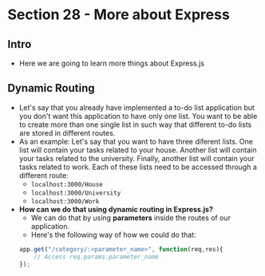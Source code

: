 # Section 28 - More about Express

## Intro
* Here we are going to learn more things about Express.js

## Dynamic Routing
* Let's say that you already have implemented a to-do list application but you don't want this application to have only one list. You want to be able to create more than one single list in such way that different to-do lists are stored in different routes.
* As an example: Let's say that you want to have three diferent lists. One list will contain your tasks related to your house. Another list will contain your tasks related to the university. Finally, another list will contain your tasks related to work. Each of these lists need to be accessed through a different route:
  * ```localhost:3000/House```
  * ```localhost:3000/University```
  * ```localhost:3000/Work```
* __How can we do that using dynamic routing in Express.js?__
  * We can do that by using __parameters__ inside the routes of our application.
  * Here's the following way of how we could do that:
  ```javascript
  app.get("/category/:<parameter_name>", function(req,res){
      // Access req.params.parameter_name
  });
  ```

